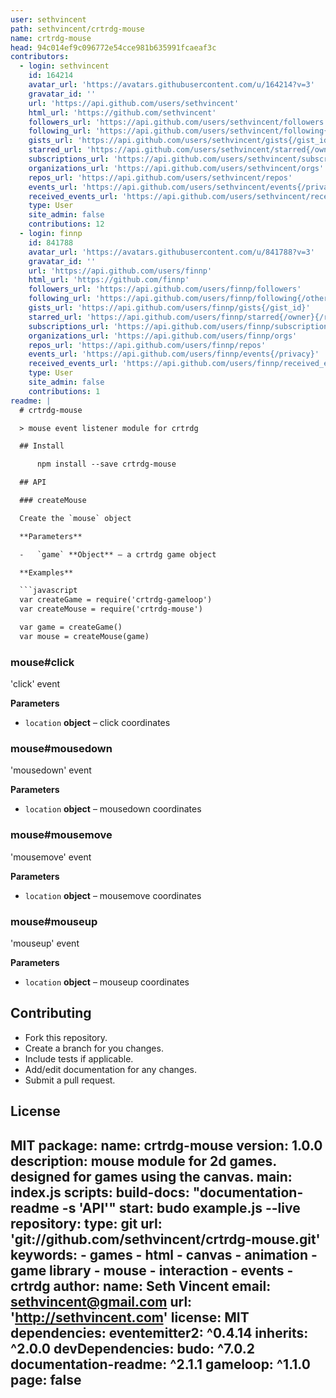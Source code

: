 ```yaml
---
user: sethvincent
path: sethvincent/crtrdg-mouse
name: crtrdg-mouse
head: 94c014ef9c096772e54cce981b635991fcaeaf3c
contributors:
  - login: sethvincent
    id: 164214
    avatar_url: 'https://avatars.githubusercontent.com/u/164214?v=3'
    gravatar_id: ''
    url: 'https://api.github.com/users/sethvincent'
    html_url: 'https://github.com/sethvincent'
    followers_url: 'https://api.github.com/users/sethvincent/followers'
    following_url: 'https://api.github.com/users/sethvincent/following{/other_user}'
    gists_url: 'https://api.github.com/users/sethvincent/gists{/gist_id}'
    starred_url: 'https://api.github.com/users/sethvincent/starred{/owner}{/repo}'
    subscriptions_url: 'https://api.github.com/users/sethvincent/subscriptions'
    organizations_url: 'https://api.github.com/users/sethvincent/orgs'
    repos_url: 'https://api.github.com/users/sethvincent/repos'
    events_url: 'https://api.github.com/users/sethvincent/events{/privacy}'
    received_events_url: 'https://api.github.com/users/sethvincent/received_events'
    type: User
    site_admin: false
    contributions: 12
  - login: finnp
    id: 841788
    avatar_url: 'https://avatars.githubusercontent.com/u/841788?v=3'
    gravatar_id: ''
    url: 'https://api.github.com/users/finnp'
    html_url: 'https://github.com/finnp'
    followers_url: 'https://api.github.com/users/finnp/followers'
    following_url: 'https://api.github.com/users/finnp/following{/other_user}'
    gists_url: 'https://api.github.com/users/finnp/gists{/gist_id}'
    starred_url: 'https://api.github.com/users/finnp/starred{/owner}{/repo}'
    subscriptions_url: 'https://api.github.com/users/finnp/subscriptions'
    organizations_url: 'https://api.github.com/users/finnp/orgs'
    repos_url: 'https://api.github.com/users/finnp/repos'
    events_url: 'https://api.github.com/users/finnp/events{/privacy}'
    received_events_url: 'https://api.github.com/users/finnp/received_events'
    type: User
    site_admin: false
    contributions: 1
readme: |
  # crtrdg-mouse

  > mouse event listener module for crtrdg

  ## Install

      npm install --save crtrdg-mouse

  ## API

  ### createMouse

  Create the `mouse` object

  **Parameters**

  -   `game` **Object** – a crtrdg game object

  **Examples**

  ```javascript
  var createGame = require('crtrdg-gameloop')
  var createMouse = require('crtrdg-mouse')

  var game = createGame()
  var mouse = createMouse(game)
  ```

  ### mouse#click

  'click' event

  **Parameters**

  -   `location` **object** – click coordinates

  ### mouse#mousedown

  'mousedown' event

  **Parameters**

  -   `location` **object** – mousedown coordinates

  ### mouse#mousemove

  'mousemove' event

  **Parameters**

  -   `location` **object** – mousemove coordinates

  ### mouse#mouseup

  'mouseup' event

  **Parameters**

  -   `location` **object** – mouseup coordinates

  ## Contributing

  -   Fork this repository.
  -   Create a branch for you changes.
  -   Include tests if applicable.
  -   Add/edit documentation for any changes.
  -   Submit a pull request.

  ## License

  MIT
package:
  name: crtrdg-mouse
  version: 1.0.0
  description: mouse module for 2d games. designed for games using the canvas.
  main: index.js
  scripts:
    build-docs: "documentation-readme -s 'API'"
    start: budo example.js --live
  repository:
    type: git
    url: 'git://github.com/sethvincent/crtrdg-mouse.git'
  keywords:
    - games
    - html
    - canvas
    - animation
    - game library
    - mouse
    - interaction
    - events
    - crtrdg
  author:
    name: Seth Vincent
    email: sethvincent@gmail.com
    url: 'http://sethvincent.com'
  license: MIT
  dependencies:
    eventemitter2: ^0.4.14
    inherits: ^2.0.0
  devDependencies:
    budo: ^7.0.2
    documentation-readme: ^2.1.1
    gameloop: ^1.1.0
page: false
---
```


